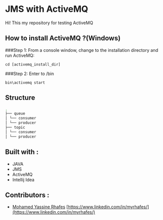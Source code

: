 # JMS with ActiveMQ
Hi!
This my repository for testing ActiveMQ

## How to install ActiveMQ ?(Windows)
###Step 1: 
From a console window, change to the installation directory and run ActiveMQ:
```
cd [activemq_install_dir]
```
###Step 2: Enter to /bin
```
bin\activemq start
```

## Structure 
```bash
.
├── queue          
│ └── consumer
│ └── producer 
├── topic             
│ └── consumer              
│ └── producer 
```

## Built with :

- JAVA
- JMS
- ActiveMQ
- Intellij Idea

## Contributors :

-  [Mohamed Yassine Rhafes](https://www.linkedin.com/in/myrhafes/) [https://www.linkedin.com/in/myrhafes/](https://www.linkedin.com/in/myrhafes/)
